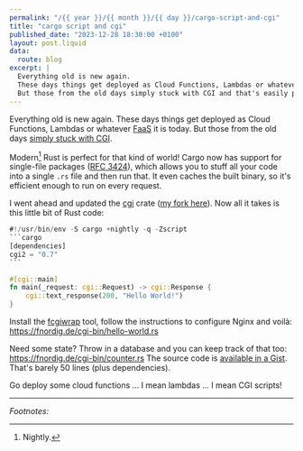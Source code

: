 ```yaml
---
permalink: "/{{ year }}/{{ month }}/{{ day }}/cargo-script-and-cgi"
title: "cargo script and cgi"
published_date: "2023-12-28 18:30:00 +0100"
layout: post.liquid
data:
  route: blog
excerpt: |
  Everything old is new again.
  These days things get deployed as Cloud Functions, Lambdas or whatever FaaS it is today.
  But those from the old days simply stuck with CGI and that's easily possible with Rust too.
---
```


Everything old is new again.
These days things get deployed as Cloud Functions, Lambdas or whatever [FaaS](https://en.wikipedia.org/wiki/Function_as_a_service) it is today.
But those from the old days [simply stuck with CGI](https://rednafi.com/go/reminiscing_cgi_scripts/).

Modern[^1] Rust is perfect for that kind of world!
Cargo now has support for single-file packages ([RFC 3424]),
which allows you to stuff all your code into a single `.rs` file and then run that.
It even caches the built binary, so it's efficient enough to run on every request.

I went ahead and updated the [cgi] crate ([my fork here][cgi-fork]).
Now all it takes is this little bit of Rust code:

````rust
#!/usr/bin/env -S cargo +nightly -q -Zscript
```cargo
[dependencies]
cgi2 = "0.7"
```

#[cgi::main]
fn main(_request: cgi::Request) -> cgi::Response {
    cgi::text_response(200, "Hello World!")
}
````

Install the [fcgiwrap] tool, follow the instructions to configure Nginx and voilà:
<https://fnordig.de/cgi-bin/hello-world.rs>

Need some state? Throw in a database and you can keep track of that too:
<https://fnordig.de/cgi-bin/counter.rs>
The source code is [available in a Gist][gist]. That's barely 50 lines (plus dependencies).

Go deploy some cloud functions ... I mean lambdas ... I mean CGI scripts!

[RFC 3424]: https://github.com/rust-lang/rfcs/blob/798ba4e1ef2175400e4c029cf952aa2d6df96f45/text/3424-cargo-script.md
[fcgiwrap]: https://www.nginx.com/resources/wiki/start/topics/examples/fcgiwrap/
[cgi]: https://crates.io/crates/cgi
[cgi-fork]: https://github.com/badboy/rust-cgi
[hello-world.rs]: https://fnordig.de/cgi-bin/hello-world.rs
[gist]: https://gist.github.com/badboy/13dae661300e7e09b6f5430297fc341c

---

_Footnotes:_

[^1]: Nightly.
